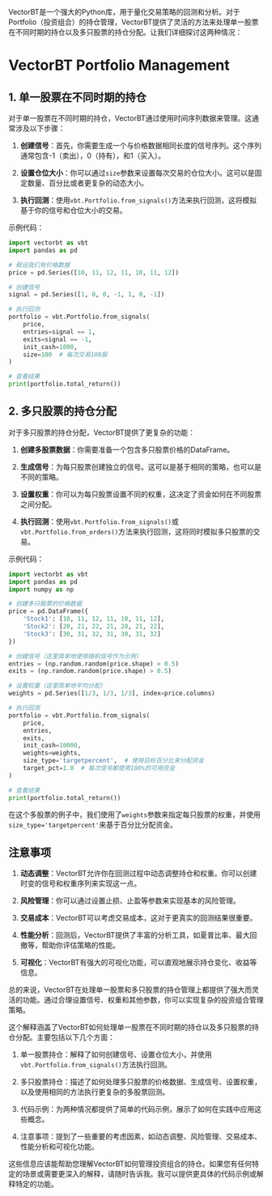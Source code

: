 VectorBT是一个强大的Python库，用于量化交易策略的回测和分析。对于Portfolio（投资组合）的持仓管理，VectorBT提供了灵活的方法来处理单一股票在不同时期的持仓以及多只股票的持仓分配。让我们详细探讨这两种情况：





# VectorBT Portfolio Management

## 1. 单一股票在不同时期的持仓

对于单一股票在不同时期的持仓，VectorBT通过使用时间序列数据来管理。这通常涉及以下步骤：

1. **创建信号**：首先，你需要生成一个与价格数据相同长度的信号序列。这个序列通常包含-1（卖出），0（持有），和1（买入）。

2. **设置仓位大小**：你可以通过`size`参数来设置每次交易的仓位大小。这可以是固定数量、百分比或者更复杂的动态大小。

3. **执行回测**：使用`vbt.Portfolio.from_signals()`方法来执行回测，这将模拟基于你的信号和仓位大小的交易。

示例代码：

```python
import vectorbt as vbt
import pandas as pd

# 假设我们有价格数据
price = pd.Series([10, 11, 12, 11, 10, 11, 12])

# 创建信号
signal = pd.Series([1, 0, 0, -1, 1, 0, -1])

# 执行回测
portfolio = vbt.Portfolio.from_signals(
    price, 
    entries=signal == 1, 
    exits=signal == -1,
    init_cash=1000,
    size=100  # 每次交易100股
)

# 查看结果
print(portfolio.total_return())
```

## 2. 多只股票的持仓分配

对于多只股票的持仓分配，VectorBT提供了更复杂的功能：

1. **创建多股票数据**：你需要准备一个包含多只股票价格的DataFrame。

2. **生成信号**：为每只股票创建独立的信号。这可以是基于相同的策略，也可以是不同的策略。

3. **设置权重**：你可以为每只股票设置不同的权重，这决定了资金如何在不同股票之间分配。

4. **执行回测**：使用`vbt.Portfolio.from_signals()`或`vbt.Portfolio.from_orders()`方法来执行回测，这将同时模拟多只股票的交易。

示例代码：

```python
import vectorbt as vbt
import pandas as pd
import numpy as np

# 创建多只股票的价格数据
price = pd.DataFrame({
    'Stock1': [10, 11, 12, 11, 10, 11, 12],
    'Stock2': [20, 21, 22, 21, 20, 21, 22],
    'Stock3': [30, 31, 32, 31, 30, 31, 32]
})

# 创建信号（这里简单地使用随机信号作为示例）
entries = (np.random.random(price.shape) > 0.5)
exits = (np.random.random(price.shape) > 0.5)

# 设置权重（这里简单地平均分配）
weights = pd.Series([1/3, 1/3, 1/3], index=price.columns)

# 执行回测
portfolio = vbt.Portfolio.from_signals(
    price, 
    entries, 
    exits,
    init_cash=10000,
    weights=weights,
    size_type='targetpercent',  # 使用目标百分比来分配资金
    target_pct=1.0  # 每次信号都使用100%的可用资金
)

# 查看结果
print(portfolio.total_return())
```

在这个多股票的例子中，我们使用了`weights`参数来指定每只股票的权重，并使用`size_type='targetpercent'`来基于百分比分配资金。

## 注意事项

1. **动态调整**：VectorBT允许你在回测过程中动态调整持仓和权重。你可以创建时变的信号和权重序列来实现这一点。

2. **风险管理**：你可以通过设置止损、止盈等参数来实现基本的风险管理。

3. **交易成本**：VectorBT可以考虑交易成本，这对于更真实的回测结果很重要。

4. **性能分析**：回测后，VectorBT提供了丰富的分析工具，如夏普比率、最大回撤等，帮助你评估策略的性能。

5. **可视化**：VectorBT有强大的可视化功能，可以直观地展示持仓变化、收益等信息。

总的来说，VectorBT在处理单一股票和多只股票的持仓管理上都提供了强大而灵活的功能。通过合理设置信号、权重和其他参数，你可以实现复杂的投资组合管理策略。


这个解释涵盖了VectorBT如何处理单一股票在不同时期的持仓以及多只股票的持仓分配。主要包括以下几个方面：

1. 单一股票持仓：解释了如何创建信号、设置仓位大小，并使用`vbt.Portfolio.from_signals()`方法执行回测。

2. 多只股票持仓：描述了如何处理多只股票的价格数据、生成信号、设置权重，以及使用相同的方法执行更复杂的多股票回测。

3. 代码示例：为两种情况都提供了简单的代码示例，展示了如何在实践中应用这些概念。

4. 注意事项：提到了一些重要的考虑因素，如动态调整、风险管理、交易成本、性能分析和可视化功能。

这些信息应该能帮助您理解VectorBT如何管理投资组合的持仓。如果您有任何特定的场景或需要更深入的解释，请随时告诉我。我可以提供更具体的代码示例或解释特定的功能。